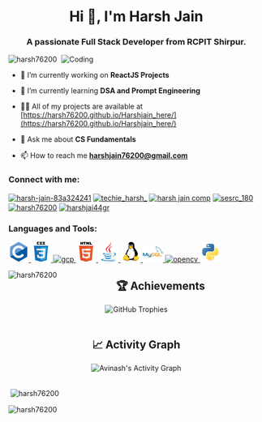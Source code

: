 <h1 align="center">Hi 👋, I'm Harsh Jain</h1>
<h3 align="center">A passionate Full Stack Developer from RCPIT Shirpur.</h3>
<img align="right" alt="Coding" width="400" src="https://cdn.dribbble.com/users/1162077/screenshots/3848914/programmer.gif">

<p align="left"> <img src="https://komarev.com/ghpvc/?username=harsh76200&label=Profile%20views&color=0e75b6&style=flat" alt="harsh76200" /> </p>

- 🔭 I’m currently working on **ReactJS Projects**

- 🌱 I’m currently learning **DSA and Prompt Engineering**

- 👨‍💻 All of my projects are available at [https://harsh76200.github.io/Harshjain_here/](https://harsh76200.github.io/Harshjain_here/)

- 💬 Ask me about **CS Fundamentals**

- 📫 How to reach me **harshjain76200@gmail.com**

<h3 align="left">Connect with me:</h3>
<p align="left">
<a href="https://linkedin.com/in/harsh-jain-83a324241" target="blank"><img align="center" src="https://raw.githubusercontent.com/rahuldkjain/github-profile-readme-generator/master/src/images/icons/Social/linked-in-alt.svg" alt="harsh-jain-83a324241" height="30" width="40" /></a>
<a href="https://instagram.com/techie_harsh_" target="blank"><img align="center" src="https://raw.githubusercontent.com/rahuldkjain/github-profile-readme-generator/master/src/images/icons/Social/instagram.svg" alt="techie_harsh_" height="30" width="40" /></a>
<a href="https://www.youtube.com/c/harsh jain comp" target="blank"><img align="center" src="https://raw.githubusercontent.com/rahuldkjain/github-profile-readme-generator/master/src/images/icons/Social/youtube.svg" alt="harsh jain comp" height="30" width="40" /></a>
<a href="https://www.codechef.com/users/sesrc_180" target="blank"><img align="center" src="https://cdn.jsdelivr.net/npm/simple-icons@3.1.0/icons/codechef.svg" alt="sesrc_180" height="30" width="40" /></a>
<a href="https://www.leetcode.com/harsh76200" target="blank"><img align="center" src="https://raw.githubusercontent.com/rahuldkjain/github-profile-readme-generator/master/src/images/icons/Social/leet-code.svg" alt="harsh76200" height="30" width="40" /></a>
<a href="https://auth.geeksforgeeks.org/user/harshjai44gr" target="blank"><img align="center" src="https://raw.githubusercontent.com/rahuldkjain/github-profile-readme-generator/master/src/images/icons/Social/geeks-for-geeks.svg" alt="harshjai44gr" height="30" width="40" /></a>
</p>

<h3 align="left">Languages and Tools:</h3>
<p align="left"> <a href="https://www.cprogramming.com/" target="_blank" rel="noreferrer"> <img src="https://raw.githubusercontent.com/devicons/devicon/master/icons/c/c-original.svg" alt="c" width="40" height="40"/> </a> <a href="https://www.w3schools.com/css/" target="_blank" rel="noreferrer"> <img src="https://raw.githubusercontent.com/devicons/devicon/master/icons/css3/css3-original-wordmark.svg" alt="css3" width="40" height="40"/> </a> <a href="https://cloud.google.com" target="_blank" rel="noreferrer"> <img src="https://www.vectorlogo.zone/logos/google_cloud/google_cloud-icon.svg" alt="gcp" width="40" height="40"/> </a> <a href="https://www.w3.org/html/" target="_blank" rel="noreferrer"> <img src="https://raw.githubusercontent.com/devicons/devicon/master/icons/html5/html5-original-wordmark.svg" alt="html5" width="40" height="40"/> </a> <a href="https://www.java.com" target="_blank" rel="noreferrer"> <img src="https://raw.githubusercontent.com/devicons/devicon/master/icons/java/java-original.svg" alt="java" width="40" height="40"/> </a> <a href="https://www.linux.org/" target="_blank" rel="noreferrer"> <img src="https://raw.githubusercontent.com/devicons/devicon/master/icons/linux/linux-original.svg" alt="linux" width="40" height="40"/> </a> <a href="https://www.mysql.com/" target="_blank" rel="noreferrer"> <img src="https://raw.githubusercontent.com/devicons/devicon/master/icons/mysql/mysql-original-wordmark.svg" alt="mysql" width="40" height="40"/> </a> <a href="https://opencv.org/" target="_blank" rel="noreferrer"> <img src="https://www.vectorlogo.zone/logos/opencv/opencv-icon.svg" alt="opencv" width="40" height="40"/> </a> <a href="https://www.python.org" target="_blank" rel="noreferrer"> <img src="https://raw.githubusercontent.com/devicons/devicon/master/icons/python/python-original.svg" alt="python" width="40" height="40"/> </a> </p>

<p><img align="left" src="https://github-readme-stats.vercel.app/api/top-langs?username=harsh76200&show_icons=true&locale=en&layout=compact" alt="harsh76200" /></p>

## <div align="center">🏆 Achievements</div>

<div align="center">
  <img src="https://github-profile-trophy.vercel.app/?username=Avinashpatkar34&theme=radical&no-frame=false&no-bg=true&margin-w=15&margin-h=15&column=7" alt="GitHub Trophies">
</div>

<br>

## <div align="center">📈 Activity Graph</div>

<div align="center">
  <img alt="Avinash's Activity Graph" src="https://github-readme-activity-graph.vercel.app/graph?username=Avinashpatkar34&theme=react-dark&hide_border=true" />
</div>

<br>

<p>&nbsp;<img align="center" src="https://github-readme-stats.vercel.app/api?username=harsh76200&show_icons=true&locale=en" alt="harsh76200" /></p>

<p><img align="center" src="https://github-readme-streak-stats.herokuapp.com/?user=harsh76200&" alt="harsh76200" /></p>
